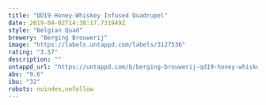 ```yaml
---
title: "QD19 Honey-Whiskey Infused Quadrupel"
date: 2019-04-02T14:38:17.731949Z
style: "Belgian Quad"
brewery: "Berging Brouwerij"
image: "https://labels.untappd.com/labels/3127536"
rating: "3.57"
description: ""
untappd_url: "https://untappd.com/b/berging-brouwerij-qd19-honey-whiskey-infused-quadrupel/3127536"
abv: "9.6"
ibu: "32"
robots: noindex,nofollow
---
```

